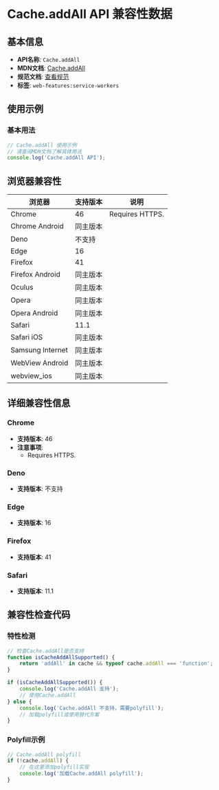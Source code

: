 # Cache.addAll API 兼容性数据

## 基本信息

- **API名称**: `Cache.addAll`
- **MDN文档**: [Cache.addAll](https://developer.mozilla.org/docs/Web/API/Cache/addAll)
- **规范文档**: [查看规范](https://w3c.github.io/ServiceWorker/#cache-addAll)
- **标签**: `web-features:service-workers`

## 使用示例

### 基本用法

```javascript
// Cache.addAll 使用示例
// 请查阅MDN文档了解具体用法
console.log('Cache.addAll API');
```

## 浏览器兼容性

| 浏览器 | 支持版本 | 说明 |
|--------|----------|------|
| Chrome | 46 | Requires HTTPS. |
| Chrome Android | 同主版本 |  |
| Deno | 不支持 |  |
| Edge | 16 |  |
| Firefox | 41 |  |
| Firefox Android | 同主版本 |  |
| Oculus | 同主版本 |  |
| Opera | 同主版本 |  |
| Opera Android | 同主版本 |  |
| Safari | 11.1 |  |
| Safari iOS | 同主版本 |  |
| Samsung Internet | 同主版本 |  |
| WebView Android | 同主版本 |  |
| webview_ios | 同主版本 |  |

## 详细兼容性信息

### Chrome

- **支持版本**: 46
- **注意事项**:
  - Requires HTTPS.

### Deno

- **支持版本**: 不支持

### Edge

- **支持版本**: 16

### Firefox

- **支持版本**: 41

### Safari

- **支持版本**: 11.1

## 兼容性检查代码

### 特性检测

```javascript
// 检查Cache.addAll是否支持
function isCacheAddAllSupported() {
    return 'addAll' in cache && typeof cache.addAll === 'function';
}

if (isCacheAddAllSupported()) {
    console.log('Cache.addAll 支持');
    // 使用Cache.addAll
} else {
    console.log('Cache.addAll 不支持，需要polyfill');
    // 加载polyfill或使用替代方案
}
```

### Polyfill示例

```javascript
// Cache.addAll polyfill
if (!cache.addAll) {
    // 在这里添加polyfill实现
    console.log('加载Cache.addAll polyfill');
}
```

